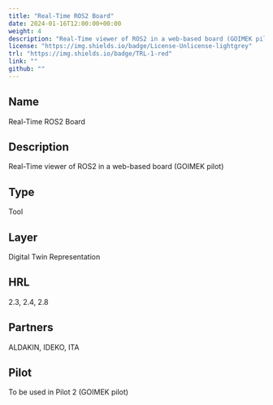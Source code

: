 ```yaml
---
title: "Real-Time ROS2 Board"
date: 2024-01-16T12:00:00+00:00
weight: 4
description: "Real-Time viewer of ROS2 in a web-based board (GOIMEK pilot)"
license: "https://img.shields.io/badge/License-Unlicense-lightgrey"
trl: "https://img.shields.io/badge/TRL-1-red"
link: ""
github: ""
---
```


## Name
Real-Time ROS2 Board

## Description
Real-Time viewer of ROS2 in a web-based board (GOIMEK pilot)

## Type
Tool

## Layer
Digital Twin Representation

## HRL
2.3, 2.4, 2.8

## Partners
ALDAKIN, IDEKO, ITA

## Pilot
To be used in Pilot 2 (GOIMEK pilot)

